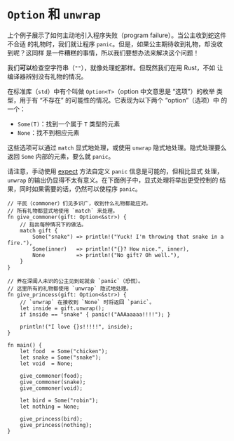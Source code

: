# `Option` 和 `unwrap`

上个例子展示了如何主动地引入程序失败（program failure）。当公主收到蛇这件不合适
的礼物时，我们就让程序 `panic`。但是，如果公主期待收到礼物，却没收到呢？这同样
是一件糟糕的事情，所以我们要想办法来解决这个问题！

我们**可以**检查空字符串（`""`），就像处理蛇那样。但既然我们在用 Rust，不如
让编译器辨别没有礼物的情况。

在标准库（`std`）中有个叫做 `Option<T>`（option 中文意思是 “选项”）的枚举
类型，用于有 “不存在” 的可能性的情况。它表现为以下两个 “option”（选项）中
的一个：

* `Some(T)`：找到一个属于 `T` 类型的元素
* `None`：找不到相应元素

这些选项可以通过 `match` 显式地处理，或使用 `unwrap` 隐式地处理。隐式处理要么
返回 `Some` 内部的元素，要么就 `panic`。

请注意，手动使用 [expect][expect] 方法自定义 `panic` 信息是可能的，但相比显式
处理，`unwrap` 的输出仍显得不太有意义。在下面例子中，显式处理将举出更受控制的
结果，同时如果需要的话，仍然可以使程序 `panic`。

```rust,editable,ignore,mdbook-runnable
// 平民（commoner）们见多识广，收到什么礼物都能应对。
// 所有礼物都显式地使用 `match` 来处理。
fn give_commoner(gift: Option<&str>) {
    // 指出每种情况下的做法。
    match gift {
        Some("snake") => println!("Yuck! I'm throwing that snake in a fire."),
        Some(inner)   => println!("{}? How nice.", inner),
        None          => println!("No gift? Oh well."),
    }
}

// 养在深闺人未识的公主见到蛇就会 `panic`（恐慌）。
// 这里所有的礼物都使用 `unwrap` 隐式地处理。
fn give_princess(gift: Option<&str>) {
    // `unwrap` 在接收到 `None` 时将返回 `panic`。
    let inside = gift.unwrap();
    if inside == "snake" { panic!("AAAaaaaa!!!!"); }

    println!("I love {}s!!!!!", inside);
}

fn main() {
    let food  = Some("chicken");
    let snake = Some("snake");
    let void  = None;

    give_commoner(food);
    give_commoner(snake);
    give_commoner(void);

    let bird = Some("robin");
    let nothing = None;

    give_princess(bird);
    give_princess(nothing);
}
```

[expect]: http://doc.rust-lang.org/std/option/enum.Option.html#method.expect
